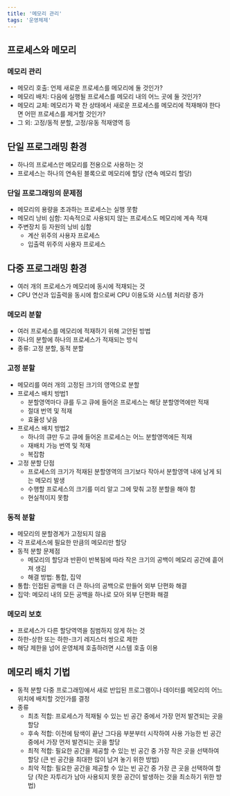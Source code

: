 ```yaml
---
title: '메모리 관리'
tags: '운영체제'
---
```


## 프로세스와 메모리

### 메모리 관리
- 메모리 호출: 언제 새로운 프로세스를 메모리에 둘 것인가?
- 메모리 배치: 다음에 실행될 프로세스를 메모리 내의 어느 곳에 둘 것인가?
- 메모리 교체: 메모리가 꽉 찬 상태에서 새로운 프로세스를 메모리에 적재해야 한다면 어떤 프로세스를 제거할 것인가?
- 그 외: 고정/동적 분할, 고정/유동 적재영역 등

## 단일 프로그래밍 환경
- 하나의 프로세스만 메모리를 전용으로 사용하는 것
- 프로세스는 하나의 연속된 블록으로 메모리에 할당 (연속 메모리 할당)
  
### 단일 프로그래밍의 문제점
- 메모리의 용량을 초과하는 프로세스는 실행 못함
- 메모리 낭비 심함: 지속적으로 사용되지 않는 프로세스도 메모리에 계속 적재
- 주변장치 등 자원의 낭비 심함
  - 계산 위주의 사용자 프로세스
  - 입출력 위주의 사용자 프로세스
 
## 다중 프로그래밍 환경
- 여러 개의 프로세스가 메모리에 동시에 적재되는 것
- CPU 연산과 입출력을 동시에 함으로써 CPU 이용도와 시스템 처리량 증가
  
### 메모리 분할
- 여러 프로세스를 메모리에 적재하기 위해 고안된 방법
- 하나의 분할에 하나의 프로세스가 적재되는 방식
- 종류: 고정 분할, 동적 분할

### 고정 분할
- 메모리를 여러 개의 고정된 크기의 영역으로 분할
- 프로세스 배치 방법1
  - 분할영역마다 큐를 두고 큐에 들어온 프로세스는 해당 분할영역에만 적재
  - 절대 번역 및 적재
  - 효율성 낮음
- 프로세스 배치 방법2
  - 하나의 큐만 두고 큐에 들어온 프로세스는 어느 분할영역에든 적재
  - 재배치 가능 번역 및 적재
  - 복잡함
- 고정 분할 단점
  - 프로세스의 크기가 적재된 분할영역의 크기보다 작아서 분할영역 내에 남게 되는 메모리 발생
  - 수행할 프로세스의 크기를 미리 알고 그에 맞춰 고정 분할을 해야 함
  - 현실적이지 못함

### 동적 분할
- 메모리의 분할경계가 고정되지 않음
- 각 프로세스에 필요한 만큼의 메모리만 할당
- 동적 분할 문제점
  - 메모리의 할당과 반환이 반복됨에 따라 작은 크기의 공백이 메모리 공간에 흩어져 생김
  - 해결 방법: 통합, 집약
- 통합: 인접된 공백을 더 큰 하나의 공백으로 만들어 외부 단편화 해결
- 집약: 메모리 내의 모든 공백을 하나로 모아 외부 단편화 해결

### 메모리 보호
- 프로세스가 다른 할당역역을 침범하지 않게 하는 것
- 하한-상한 또는 하한-크기 레지스터 쌍으로 제한
- 해당 제한을 넘어 운영체제 호출하려면 시스템 호출 이용

## 메모리 배치 기법
- 동적 분할 다중 프로그래밍에서 새로 반입된 프로그램이나 데이터를 메모리의 어느 위치에 배치할 것인가를 결정
- 종류
  - 최초 적합: 프로세스가 적재될 수 있는 빈 공간 중에서 가장 먼저 발견되는 곳을 할당
  - 후속 적합: 이전에 탐색이 끝난 그다음 부분부터 시작하여 사용 가능한 빈 공간 중에서 가장 먼저 발견되는 곳을 할당
  - 최적 적합: 필요한 공간을 제공할 수 있는 빈 공간 중 가장 작은 곳을 선택하여 할당 (큰 빈 공간을 최대한 많이 남겨 놓기 위한 방법)
  - 최악 적합: 필요한 공간을 제공할 수 있는 빈 공간 중 가장 큰 곳을 선택하여 할당 (작은 자투리가 남아 사용되지 못한  공간이 발생하는 것을 최소하기 위한 방법)
  
